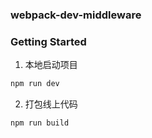### webpack-dev-middleware

### Getting Started

1. 本地启动项目
```sh
npm run dev
```

2. 打包线上代码
```sh
npm run build
```